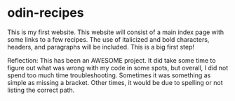 # odin-recipes
This is my first website. This website will consist of a main index page with some links to a
few recipes. The use of italicized and bold characters, headers, and paragraphs will be included. This is a big first step! 

Reflection: This has been an AWESOME project. It did take some time to figure out what was wrong with my code in some spots, but overall, I did not spend too much time troubleshooting. Sometimes it was something as simple as missing a bracket. Other times, it would be due to spelling or not listing the correct path.